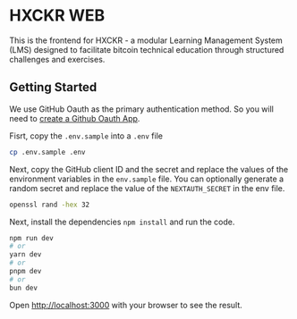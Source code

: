 # HXCKR WEB

This is the frontend for HXCKR - a modular Learning Management System (LMS) designed to facilitate bitcoin technical education through structured challenges and exercises.

## Getting Started

We use GitHub Oauth as the primary authentication method. So you will need to [create a Github Oauth App](https://docs.github.com/en/developers/apps/building-oauth-apps/creating-an-oauth-app).

Fisrt, copy the `.env.sample` into a `.env` file

```bash
cp .env.sample .env
```

Next, copy the GitHub client ID and the secret and replace the values of the environment variables in the `env.sample` file.
You can optionally generate a random secret and replace the value of the `NEXTAUTH_SECRET` in the env file.

```bash
openssl rand -hex 32
```

Next, install the dependencies `npm install` and run the code.

```bash
npm run dev
# or
yarn dev
# or
pnpm dev
# or
bun dev
```

Open [http://localhost:3000](http://localhost:3000) with your browser to see the result.

